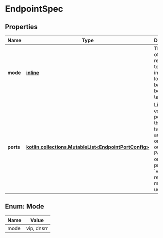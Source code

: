 
# EndpointSpec

## Properties
Name | Type | Description | Notes
------------ | ------------- | ------------- | -------------
**mode** | [**inline**](#Mode) | The mode of resolution to use for internal load balancing between tasks.  |  [optional]
**ports** | [**kotlin.collections.MutableList&lt;EndpointPortConfig&gt;**](EndpointPortConfig.md) | List of exposed ports that this service is accessible on from the outside. Ports can only be provided if &#x60;vip&#x60; resolution mode is used.  |  [optional]


<a id="Mode"></a>
## Enum: Mode
Name | Value
---- | -----
mode | vip, dnsrr



